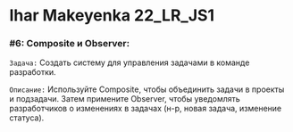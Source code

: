 # Ihar Makeyenka 22_LR_JS1
### #6: Composite и Observer:
`Задача:` Создать систему для управления задачами в команде разработки.

`Описание:` Используйте Composite, чтобы объединить задачи в проекты и подзадачи. Затем примените Observer, чтобы уведомлять разработчиков о изменениях в задачах (н-р, новая задача, изменение статуса).